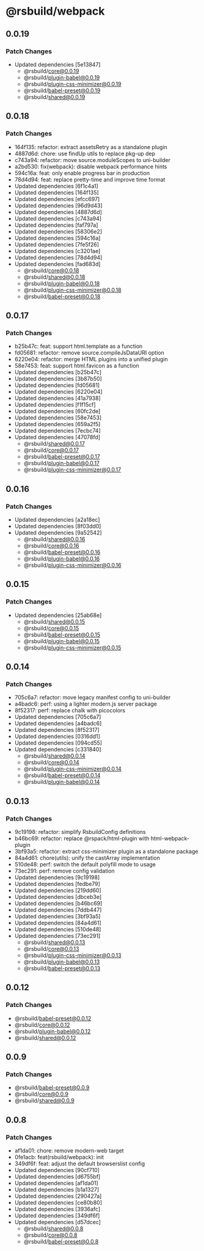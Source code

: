 # @rsbuild/webpack

## 0.0.19

### Patch Changes

- Updated dependencies [5e13847]
  - @rsbuild/core@0.0.19
  - @rsbuild/plugin-babel@0.0.19
  - @rsbuild/plugin-css-minimizer@0.0.19
  - @rsbuild/babel-preset@0.0.19
  - @rsbuild/shared@0.0.19

## 0.0.18

### Patch Changes

- 164f135: refactor: extract assetsRetry as a standalone plugin
- 4887d6d: chore: use findUp utils to replace pkg-up dep
- c743a94: refactor: move source.moduleScopes to uni-builder
- a2bd530: fix(webpack): disable webpack performance hints
- 594c16a: feat: only enable progress bar in production
- 78d4d94: feat: replace pretty-time and improve time format
- Updated dependencies [6f1c4a1]
- Updated dependencies [164f135]
- Updated dependencies [efcc697]
- Updated dependencies [96d9d43]
- Updated dependencies [4887d6d]
- Updated dependencies [c743a94]
- Updated dependencies [faf797a]
- Updated dependencies [58306e2]
- Updated dependencies [594c16a]
- Updated dependencies [7fe5f26]
- Updated dependencies [c3201ae]
- Updated dependencies [78d4d94]
- Updated dependencies [fad683d]
  - @rsbuild/core@0.0.18
  - @rsbuild/shared@0.0.18
  - @rsbuild/plugin-babel@0.0.18
  - @rsbuild/plugin-css-minimizer@0.0.18
  - @rsbuild/babel-preset@0.0.18

## 0.0.17

### Patch Changes

- b25b47c: feat: support html.template as a function
- fd05681: refactor: remove source.compileJsDataURI option
- 6220e04: refactor: merge HTML plugins into a unified plugin
- 58e7453: feat: support html.favicon as a function
- Updated dependencies [b25b47c]
- Updated dependencies [3b87b50]
- Updated dependencies [fd05681]
- Updated dependencies [6220e04]
- Updated dependencies [41a7938]
- Updated dependencies [f1f15cf]
- Updated dependencies [60fc2de]
- Updated dependencies [58e7453]
- Updated dependencies [659a2f5]
- Updated dependencies [7ecbc74]
- Updated dependencies [47078fd]
  - @rsbuild/shared@0.0.17
  - @rsbuild/core@0.0.17
  - @rsbuild/babel-preset@0.0.17
  - @rsbuild/plugin-babel@0.0.17
  - @rsbuild/plugin-css-minimizer@0.0.17

## 0.0.16

### Patch Changes

- Updated dependencies [a2a18ec]
- Updated dependencies [8f03dd0]
- Updated dependencies [9a52542]
  - @rsbuild/shared@0.0.16
  - @rsbuild/core@0.0.16
  - @rsbuild/babel-preset@0.0.16
  - @rsbuild/plugin-babel@0.0.16
  - @rsbuild/plugin-css-minimizer@0.0.16

## 0.0.15

### Patch Changes

- Updated dependencies [25ab68e]
  - @rsbuild/shared@0.0.15
  - @rsbuild/core@0.0.15
  - @rsbuild/babel-preset@0.0.15
  - @rsbuild/plugin-babel@0.0.15
  - @rsbuild/plugin-css-minimizer@0.0.15

## 0.0.14

### Patch Changes

- 705c6a7: refactor: move legacy manifest config to uni-builder
- a4badc6: perf: using a lighter modern.js server package
- 8f52317: perf: replace chalk with picocolors
- Updated dependencies [705c6a7]
- Updated dependencies [a4badc6]
- Updated dependencies [8f52317]
- Updated dependencies [0316dd1]
- Updated dependencies [094cd55]
- Updated dependencies [c331840]
  - @rsbuild/shared@0.0.14
  - @rsbuild/core@0.0.14
  - @rsbuild/plugin-css-minimizer@0.0.14
  - @rsbuild/babel-preset@0.0.14
  - @rsbuild/plugin-babel@0.0.14

## 0.0.13

### Patch Changes

- 9c19198: refactor: simplify RsbuildConfig definitions
- b46bc69: refactor: replace @rspack/html-plugin with html-webpack-plugin
- 3bf93a5: refactor: extract css-minimizer plugin as a standalone package
- 84a4d61: chore(utils): unify the castArray implementation
- 510de48: perf: switch the default polyfill mode to usage
- 73ec291: perf: remove config validation
- Updated dependencies [9c19198]
- Updated dependencies [fedbe79]
- Updated dependencies [219dd60]
- Updated dependencies [dbceb3e]
- Updated dependencies [b46bc69]
- Updated dependencies [7ddb447]
- Updated dependencies [3bf93a5]
- Updated dependencies [84a4d61]
- Updated dependencies [510de48]
- Updated dependencies [73ec291]
  - @rsbuild/shared@0.0.13
  - @rsbuild/core@0.0.13
  - @rsbuild/plugin-css-minimizer@0.0.13
  - @rsbuild/plugin-babel@0.0.13
  - @rsbuild/babel-preset@0.0.13

## 0.0.12

### Patch Changes

- @rsbuild/babel-preset@0.0.12
- @rsbuild/core@0.0.12
- @rsbuild/plugin-babel@0.0.12
- @rsbuild/shared@0.0.12

## 0.0.9

### Patch Changes

- @rsbuild/babel-preset@0.0.9
- @rsbuild/core@0.0.9
- @rsbuild/shared@0.0.9

## 0.0.8

### Patch Changes

- af1da01: chore: remove modern-web target
- 0fe1acb: feat(rsbuild/webpack): init
- 349df6f: feat: adjust the default browserslist config
- Updated dependencies [90cf710]
- Updated dependencies [d6755bf]
- Updated dependencies [af1da01]
- Updated dependencies [b1a1327]
- Updated dependencies [290427a]
- Updated dependencies [ce80b80]
- Updated dependencies [3936afc]
- Updated dependencies [349df6f]
- Updated dependencies [d57dcec]
  - @rsbuild/shared@0.0.8
  - @rsbuild/core@0.0.8
  - @rsbuild/babel-preset@0.0.8
